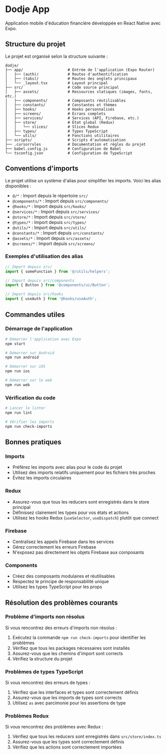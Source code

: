 # Dodje App

Application mobile d'éducation financière développée en React Native avec Expo.

## Structure du projet

Le projet est organisé selon la structure suivante :

```
dodje/
├── app/                    # Entrée de l'application (Expo Router)
│   ├── (auth)/             # Routes d'authentification
│   ├── (tabs)/             # Routes des onglets principaux
│   └── _layout.tsx         # Layout principal
├── src/                    # Code source principal
│   ├── assets/             # Ressources statiques (images, fonts, etc.)
│   ├── components/         # Composants réutilisables
│   ├── constants/          # Constantes et thèmes
│   ├── hooks/              # Hooks personnalisés
│   ├── screens/            # Écrans complets
│   ├── services/           # Services (API, Firebase, etc.)
│   ├── store/              # État global (Redux)
│   │   └── slices/         # Slices Redux
│   ├── types/              # Types TypeScript
│   └── utils/              # Fonctions utilitaires
├── scripts/                # Scripts d'automatisation
├── .cursorrules            # Documentation et règles du projet
├── babel.config.js         # Configuration de Babel
└── tsconfig.json           # Configuration de TypeScript
```

## Conventions d'imports

Le projet utilise un système d'alias pour simplifier les imports. Voici les alias disponibles :

- `@/*` : Import depuis le répertoire `src/`
- `@components/*` : Import depuis `src/components/`
- `@hooks/*` : Import depuis `src/hooks/`
- `@services/*` : Import depuis `src/services/`
- `@store/*` : Import depuis `src/store/`
- `@types/*` : Import depuis `src/types/`
- `@utils/*` : Import depuis `src/utils/`
- `@constants/*` : Import depuis `src/constants/`
- `@assets/*` : Import depuis `src/assets/`
- `@screens/*` : Import depuis `src/screens/`

### Exemples d'utilisation des alias

```typescript
// Import depuis src/
import { someFunction } from '@/utils/helpers';

// Import depuis src/components
import { Button } from '@components/ui/Button';

// Import depuis src/hooks
import { useAuth } from '@hooks/useAuth';
```

## Commandes utiles

### Démarrage de l'application

```bash
# Démarrer l'application avec Expo
npm start

# Démarrer sur Android
npm run android

# Démarrer sur iOS
npm run ios

# Démarrer sur le web
npm run web
```

### Vérification du code

```bash
# Lancer le linter
npm run lint

# Vérifier les imports
npm run check-imports
```

## Bonnes pratiques

### Imports

- Préférez les imports avec alias pour le code du projet
- Utilisez des imports relatifs uniquement pour les fichiers très proches
- Évitez les imports circulaires

### Redux

- Assurez-vous que tous les reducers sont enregistrés dans le store principal
- Définissez clairement les types pour vos états et actions
- Utilisez les hooks Redux (`useSelector`, `useDispatch`) plutôt que connect

### Firebase

- Centralisez les appels Firebase dans les services
- Gérez correctement les erreurs Firebase
- N'exposez pas directement les objets Firebase aux composants

### Components

- Créez des composants modulaires et réutilisables
- Respectez le principe de responsabilité unique
- Utilisez les types TypeScript pour les props

## Résolution des problèmes courants

### Problème d'imports non résolus

Si vous rencontrez des erreurs d'imports non résolus :

1. Exécutez la commande `npm run check-imports` pour identifier les problèmes
2. Vérifiez que tous les packages nécessaires sont installés
3. Assurez-vous que les chemins d'import sont corrects
4. Vérifiez la structure du projet

### Problèmes de types TypeScript

Si vous rencontrez des erreurs de types :

1. Vérifiez que les interfaces et types sont correctement définis
2. Assurez-vous que les imports de types sont corrects
3. Utilisez `as` avec parcimonie pour les assertions de type

### Problèmes Redux

Si vous rencontrez des problèmes avec Redux :

1. Vérifiez que tous les reducers sont enregistrés dans `src/store/index.ts`
2. Assurez-vous que les types sont correctement définis
3. Vérifiez que les actions sont correctement importées

